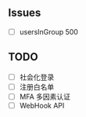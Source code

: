 ## Issues
+ [ ] usersInGroup 500

## TODO
+ [ ] 社会化登录
+ [ ] 注册白名单
+ [ ] MFA 多因素认证
+ [ ] WebHook API
